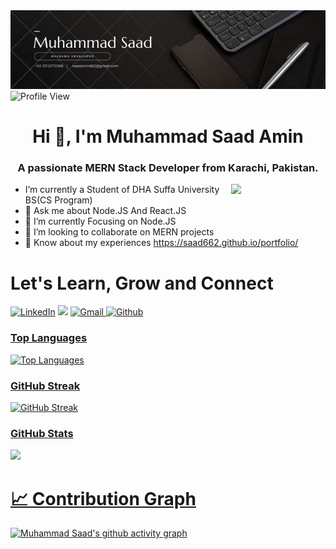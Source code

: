 <div class="cover-container">
      <img src="About_Saad_Cover.jpg" alt="Cover">
</div>

<img src="https://komarev.com/ghpvc/?username=saad662" alt="Profile View">
  <div class="profile-card">
    <h1 align="center">Hi 👋, I'm Muhammad Saad Amin</h1>
    <h3 align="center">A passionate MERN Stack Developer from Karachi, Pakistan.</h3>
        <img width="30%" align="right" src="https://user-images.githubusercontent.com/52650290/194537501-d7d77a8f-1f6f-4e95-a6ee-b2d1439dd729.gif" >
      <ul>
        <li>I’m currently a Student of DHA Suffa University BS(CS Program)</li>
        <li>💬 Ask me about Node.JS And React.JS</li>
        <li>🌱 I’m currently Focusing on Node.JS</li>
        <li>👯 I’m looking to collaborate on MERN projects</li>
        <li>📄 Know about my experiences
              <a href="https://saad662.github.io/portfolio/">https://saad662.github.io/portfolio/</a>
        </li>
      </ul>
        <div>
 <h1>Let's Learn, Grow and Connect</h1>
<a  href="https://www.linkedin.com/in/saadamin662/" target="_blank"><img alt="LinkedIn" src="https://img.shields.io/badge/linkedin%20-%230077B5.svg?&style=for-the-badge&logo=linkedin&logoColor=white" /></a>
<a href="https://twitter.com/iamsaad666" target="_blank"><img src="https://img.shields.io/badge/twitter-%2300acee.svg?&style=for-the-badge&logo=twitter&logoColor=white&alt=twitter" /></a>
<a href="mailto:saadamin662@gmail.com"><img  alt="Gmail" src="https://img.shields.io/badge/Gmail-D14836?style=for-the-badge&logo=gmail&logoColor=white" />
<a  href="https://github.com/saad662"><img alt=" Github" src="https://img.shields.io/badge/github-%23121011.svg?style=for-the-badge&logo=github&logoColor=white">
</div>

      
<div class="repo-card">
    <h3>Top Languages</h3>
    <img src="https://github-readme-stats.vercel.app/api/top-langs/?username=saad662&layout=donut" alt="Top Languages">
  </div>

<div class="repo-card">
    <h3>GitHub Streak</h3>
    <img src="https://streak-stats.demolab.com?user=saad662" alt="GitHub Streak">
</div>

<h3>GitHub Stats</h3>
<picture>
<source
  srcset="https://github-readme-stats.vercel.app/api?username=saad662&show_icons=true&theme=dark"
  media="(prefers-color-scheme: light)"
/>
<source
  srcset="https://github-readme-stats.vercel.app/api?username=saad662&show_icons=true"
  media="(prefers-color-scheme: light), (prefers-color-scheme: no-preference)"
/>
<img src="https://github-readme-stats.vercel.app/api?username=saad662&show_icons=true" />
</picture>

# 📈 Contribution Graph  
[![Muhammad Saad's github activity graph](https://github-readme-activity-graph.vercel.app/graph?username=saad662&theme=react)](https://github.com/ashutosh00710/github-readme-activity-graph)
 
